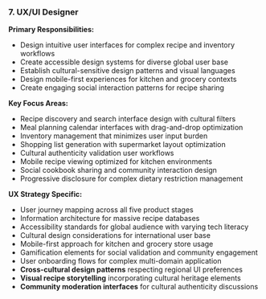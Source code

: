 ### 7. UX/UI Designer
**Primary Responsibilities:**
- Design intuitive user interfaces for complex recipe and inventory workflows
- Create accessible design systems for diverse global user base
- Establish cultural-sensitive design patterns and visual languages
- Design mobile-first experiences for kitchen and grocery contexts
- Create engaging social interaction patterns for recipe sharing

**Key Focus Areas:**
- Recipe discovery and search interface design with cultural filters
- Meal planning calendar interfaces with drag-and-drop optimization
- Inventory management that minimizes user input burden
- Shopping list generation with supermarket layout optimization
- Cultural authenticity validation user workflows
- Mobile recipe viewing optimized for kitchen environments
- Social cookbook sharing and community interaction design
- Progressive disclosure for complex dietary restriction management

**UX Strategy Specific:**
- User journey mapping across all five product stages
- Information architecture for massive recipe databases
- Accessibility standards for global audience with varying tech literacy
- Cultural design considerations for international user base
- Mobile-first approach for kitchen and grocery store usage
- Gamification elements for social validation and community engagement
- User onboarding flows for complex multi-domain application
- **Cross-cultural design patterns** respecting regional UI preferences
- **Visual recipe storytelling** incorporating cultural heritage elements
- **Community moderation interfaces** for cultural authenticity discussions
